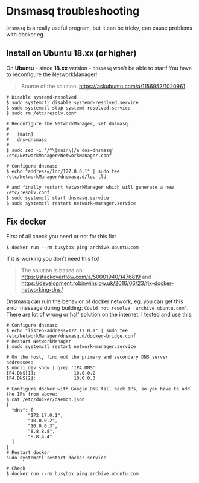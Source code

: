 Dnsmasq troubleshooting
=======================

`Dnsmasq` is a really useful program, but it can be tricky, can cause problems with docker eg.

## Install on Ubuntu 18.xx (or higher)

On **Ubuntu** - since **18.xx** version - `dnsmasq` won't be able to start! You have to reconfigure the NetworkManager!

> Source of the solution: https://askubuntu.com/a/1156952/1020961

```shell
# Disable systemd-resolved
$ sudo systemctl disable systemd-resolved.service
$ sudo systemctl stop systemd-resolved.service
$ sudo rm /etc/resolv.conf

# Reconfigure the NetworkManager, set dnsmasq
#
#   [main]
#   dns=dnsmasq
#
$ sudo sed -i '/^\[main\]/a dns=dnsmasq' /etc/NetworkManager/NetworkManager.conf

# Configure dnsmasq
$ echo "address=/loc/127.0.0.1" | sudo tee /etc/NetworkManager/dnsmasq.d/loc-tld

# and finally restart NetworkManager which will generate a new /etc/resolv.conf
$ sudo systemctl start dnsmasq.service
$ sudo systemctl restart network-manager.service
```

## Fix docker

First of all check you need or not for this fix:

```shell
$ docker run --rm busybox ping archive.ubuntu.com
```

If it is working you don't need this fix!

> The solution is based on: https://stackoverflow.com/a/50001940/1476819 and https://development.robinwinslow.uk/2016/06/23/fix-docker-networking-dns/

Dnsmasq can ruin the behavior of docker network, eg. you can get this error message during building: `Could not resolve 'archive.ubuntu.com'`. There are lot of wrong or half solution on the internet. I tested and use this:

```shell
# Configure dnsmasq
$ echo "listen-address=172.17.0.1" | sudo tee /etc/NetworkManager/dnsmasq.d/docker-bridge.conf
# Restart NetworkManager
$ sudo systemctl restart network-manager.service

# On the host, find out the primary and secondary DNS server addresses:
$ nmcli dev show | grep 'IP4.DNS'
IP4.DNS[1]:              10.0.0.2
IP4.DNS[2]:              10.0.0.3

# Configure docker with Google DNS fall back IPs, so you have to add the IPs from above:
$ cat /etc/docker/daemon.json   
{
  "dns": [
        "172.17.0.1",
        "10.0.0.2",
        "10.0.0.3",
        "8.8.8.8",
        "8.8.4.4"
  ]
}
# Restart docker
sudo systemctl restart docker.service

# Check
$ docker run --rm busybox ping archive.ubuntu.com
```
